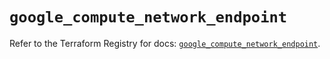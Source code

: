 # `google_compute_network_endpoint`

Refer to the Terraform Registry for docs: [`google_compute_network_endpoint`](https://registry.terraform.io/providers/hashicorp/google/6.3.0/docs/resources/compute_network_endpoint).
